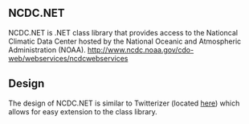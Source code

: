 ## NCDC.NET
NCDC.NET is .NET class library that provides access to the Nationcal Climatic Data Center hosted by the National Oceanic and Atmospheric Administration (NOAA). <http://www.ncdc.noaa.gov/cdo-web/webservices/ncdcwebservices>

## Design
The design of NCDC.NET is similar to Twitterizer (located [here](https://github.com/Twitterizer/Twitterizer)) which allows for easy extension to the class library.